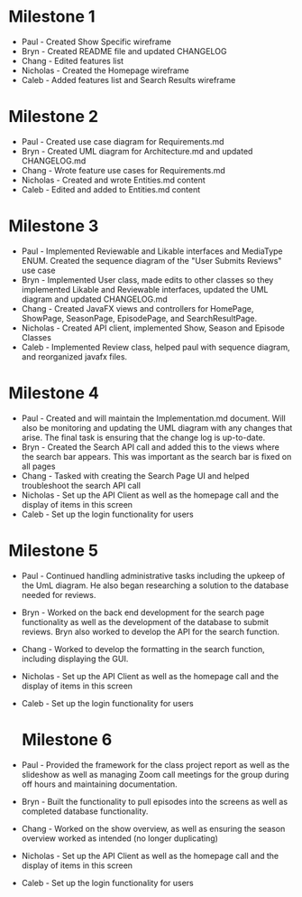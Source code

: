 # Milestone 1


- Paul - Created Show Specific wireframe
- Bryn - Created README file and updated CHANGELOG
- Chang - Edited features list
- Nicholas - Created the Homepage wireframe
- Caleb - Added features list and Search Results wireframe 

# Milestone 2
 
 
- Paul - Created use case diagram for Requirements.md
- Bryn - Created UML diagram for Architecture.md and updated CHANGELOG.md
- Chang - Wrote feature use cases for Requirements.md
- Nicholas - Created and wrote Entities.md content
- Caleb - Edited and added to Entities.md content

# Milestone 3


- Paul -  Implemented Reviewable and Likable interfaces and MediaType ENUM. Created the sequence diagram of the 
"User Submits Reviews" use case
- Bryn - Implemented User class, made edits to other classes so they implemented Likable and Reviewable interfaces, 
updated the UML diagram and updated CHANGELOG.md
- Chang - Created JavaFX views and controllers for HomePage, ShowPage, SeasonPage, EpisodePage, and SearchResultPage.
- Nicholas - Created API client, implemented Show, Season and Episode Classes
- Caleb - Implemented Review class, helped paul with sequence diagram, and reorganized javafx files.

# Milestone 4
- Paul - Created and will maintain the Implementation.md document. Will also be monitoring and updating the
UML diagram with any changes that arise. The final task is ensuring that the change log is up-to-date.
- Bryn - Created the Search API call and added this to the views where the search bar appears. This was important as
the search bar is fixed on all pages
- Chang - Tasked with creating the Search Page UI and helped troubleshoot the search API call
- Nicholas - Set up the API Client as well as the homepage call and the display of items in this screen
- Caleb - Set up the login functionality for users

# Milestone 5
- Paul - Continued handling administrative tasks including the upkeep of the UmL diagram. He also began researching
a solution to the database needed for reviews.
- Bryn - Worked on the back end development for the search page functionality as well as the development of the database
 to submit reviews. Bryn also worked to develop the API for the search function.
- Chang - Worked to develop the formatting in the search function, including displaying the GUI.
- Nicholas - Set up the API Client as well as the homepage call and the display of items in this screen
- Caleb - Set up the login functionality for users

  # Milestone 6
- Paul - Provided the framework for the class project report as well as the slideshow as well as managing Zoom call
 meetings for the group during off hours and maintaining documentation.
- Bryn - Built the functionality to pull episodes into the screens as well as completed database functionality.
- Chang - Worked on the show overview, as well as ensuring the season overview worked as intended (no longer duplicating)
- Nicholas - Set up the API Client as well as the homepage call and the display of items in this screen
- Caleb - Set up the login functionality for users
